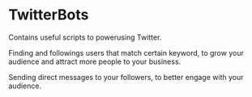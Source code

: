 # TwitterBots

Contains useful scripts to powerusing Twitter. 

Finding and followings users that match certain keyword, to grow your audience and attract more people to your business.

Sending direct messages to your followers, to better engage with your audience.
